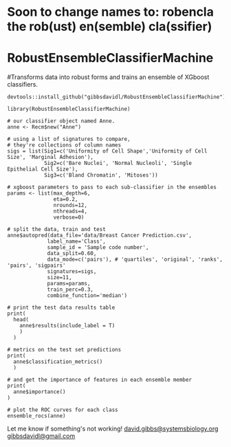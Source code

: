 

# Soon to change names to:  robencla the rob(ust) en(semble) cla(ssifier)

# RobustEnsembleClassifierMachine
#Transforms data into robust forms and trains an ensemble of XGboost classifiers.

```
devtools::install_github("gibbsdavidl/RobustEnsembleClassifierMachine")

library(RobustEnsembleClassifierMachine)

# our classifier object named Anne.
anne <- Recm$new("Anne")

# using a list of signatures to compare,
# they're collections of column names
sigs = list(Sig1=c('Uniformity of Cell Shape','Uniformity of Cell Size', 'Marginal Adhesion'), 
            Sig2=c('Bare Nuclei', 'Normal Nucleoli', 'Single Epithelial Cell Size'),
            Sig3=c('Bland Chromatin', 'Mitoses'))

# xgboost parameters to pass to each sub-classifier in the ensembles
params <- list(max_depth=6,
               eta=0.2,
               nrounds=12,
               nthreads=4,
               verbose=0)

# split the data, train and test
anne$autopred(data_file='data/Breast Cancer Prediction.csv',
             label_name='Class',
             sample_id = 'Sample code number',
             data_split=0.60,
             data_mode=c('pairs'), # 'quartiles', 'original', 'ranks', 'pairs', 'sigpairs'
             signatures=sigs,
             size=11,
             params=params,
             train_perc=0.3,
             combine_function='median')

# print the test data results table
print(
  head(
    anne$results(include_label = T)
    )
  )

# metrics on the test set predictions
print(
  anne$classification_metrics()
  )

# and get the importance of features in each ensemble member
print(
  anne$importance()
)

# plot the ROC curves for each class
ensemble_rocs(anne)

```

Let me know if something's not working!
  david.gibbs@systemsbiology.org
  gibbsdavidl@gmail.com
#
